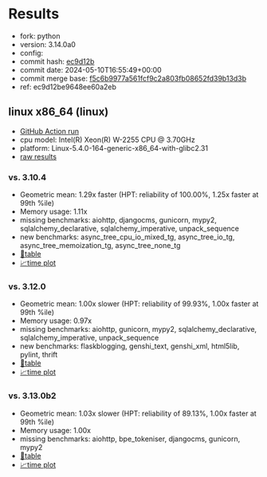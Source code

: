 # Results

- fork: python
- version: 3.14.0a0
- config: 
- commit hash: [ec9d12b](https://github.com/python/cpython/commit/ec9d12b)
- commit date: 2024-05-10T16:55:49+00:00
- commit merge base: [f5c6b9977a561fcf9c2a803fb08652fd39b13d3b](https://github.com/python/cpython/commit/f5c6b9977a561fcf9c2a803fb08652fd39b13d3b)
- ref: ec9d12be9648ee60a2eb

## linux x86_64 (linux)

- [GitHub Action run](https://github.com/faster-cpython/benchmarking/actions/runs/9037471968)
- cpu model: Intel(R) Xeon(R) W-2255 CPU @ 3.70GHz
- platform: Linux-5.4.0-164-generic-x86_64-with-glibc2.31
- [raw results](bm-20240510-linux-x86_64-python-ec9d12be9648ee60a2eb-3.14.0a0-ec9d12b.json)

### vs. 3.10.4

- Geometric mean: 1.29x faster (HPT: reliability of 100.00%, 1.25x faster at 99th %ile)
- Memory usage: 1.11x
- missing benchmarks: aiohttp, djangocms, gunicorn, mypy2, sqlalchemy_declarative, sqlalchemy_imperative, unpack_sequence
- new benchmarks: async_tree_cpu_io_mixed_tg, async_tree_io_tg, async_tree_memoization_tg, async_tree_none_tg
- [📄table](bm-20240510-linux-x86_64-python-ec9d12be9648ee60a2eb-3.14.0a0-ec9d12b-vs-3.10.4.md)
- [📈time plot](bm-20240510-linux-x86_64-python-ec9d12be9648ee60a2eb-3.14.0a0-ec9d12b-vs-3.10.4.svg)

### vs. 3.12.0

- Geometric mean: 1.00x slower (HPT: reliability of 99.93%, 1.00x faster at 99th %ile)
- Memory usage: 0.97x
- missing benchmarks: aiohttp, gunicorn, mypy2, sqlalchemy_declarative, sqlalchemy_imperative, unpack_sequence
- new benchmarks: flaskblogging, genshi_text, genshi_xml, html5lib, pylint, thrift
- [📄table](bm-20240510-linux-x86_64-python-ec9d12be9648ee60a2eb-3.14.0a0-ec9d12b-vs-3.12.0.md)
- [📈time plot](bm-20240510-linux-x86_64-python-ec9d12be9648ee60a2eb-3.14.0a0-ec9d12b-vs-3.12.0.svg)

### vs. 3.13.0b2

- Geometric mean: 1.03x slower (HPT: reliability of 89.13%, 1.00x faster at 99th %ile)
- Memory usage: 1.00x
- missing benchmarks: aiohttp, bpe_tokeniser, djangocms, gunicorn, mypy2
- [📄table](bm-20240510-linux-x86_64-python-ec9d12be9648ee60a2eb-3.14.0a0-ec9d12b-vs-3.13.0b2.md)
- [📈time plot](bm-20240510-linux-x86_64-python-ec9d12be9648ee60a2eb-3.14.0a0-ec9d12b-vs-3.13.0b2.svg)

